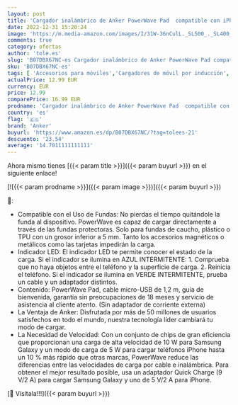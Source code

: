 ```yaml
---
layout: post
title: 'Cargador inalámbrico de Anker PowerWave Pad  compatible con iPhone 11  11 Pro  11 Pro Max  XR  XS  X  8  8 Plus  Carga rápida de 10 W Galaxy S20/S10/S9  Note 10 y más  sin adaptador de CA '
date: 2022-12-31 15:20:24
image: 'https://m.media-amazon.com/images/I/31W-36nCulL._SL500_._SL400_.jpg'
comments: true
category: ofertas
author: 'tole.es'
slug: 'B07DBX67NC-es Cargador inalámbrico de Anker PowerWave Pad compatible con...'
sku: 'B07DBX67NC-es'
tags: [ 'Accesorios para móviles','Cargadores de móvil por inducción','Cargadores para móviles','Comunicación móvil y accesorios','Electrónica','anker','iphone','🇪🇸', ]
actualPrice: 12.99 EUR
currency: EUR
price: 12.99
comparePrice: 16.99 EUR
prodname: 'Cargador inalámbrico de Anker PowerWave Pad  compatible con iPhone 11  11 Pro  11 Pro Max  XR  XS  X  8  8 Plus  Carga rápida de 10 W Galaxy S20/S10/S9  Note 10 y más  sin adaptador de CA '
country: 'es'
flag: '🇪🇸'
brand: 'Anker'
buyurl: 'https://www.amazon.es/dp/B07DBX67NC/?tag=tolees-21'
descuento: '23.54'
average: '14.7011111111111'
---
```


Ahora mismo tienes [{{< param title >}}]({{< param buyurl >}}) en el siguiente enlace!

[![{{< param prodname >}}]({{< param image >}})]({{< param buyurl >}})

🔎:

- Compatible con el Uso de Fundas: No pierdas el tiempo quitándole la funda al dispositivo. PowerWave es capaz de cargar directamente a través de las fundas protectoras. Solo para fundas de caucho, plástico o TPU con un grosor inferior a 5 mm. Tanto los accesorios magnéticos o metálicos como las tarjetas impedirán la carga.
- Indicador LED: El indicador LED te permite conocer el estado de la carga. Si el indicador se ilumina en AZUL INTERMITENTE: 1. Comprueba que no haya objetos entre el teléfono y la superficie de carga. 2. Reinicia el teléfono. Si el indicador se ilumina en VERDE INTERMITENTE, prueba un cable y un adaptador distintos.
- Contenido: PowerWave Pad, cable micro-USB de 1,2 m, guía de bienvenida, garantía sin preocupaciones de 18 meses y servicio de asistencia al cliente atento. (Sin adaptador de corriente externa)
- La Ventaja de Anker: Disfrutada por más de 50 millones de usuarios satisfechos en todo el mundo, nuestra tecnología líder cambiará tu modo de cargar.
- La Necesidad de Velocidad: Con un conjunto de chips de gran eficiencia que proporcionan una carga de alta velocidad de 10 W para Samsung Galaxy y un modo de carga de 5 W para cargar teléfonos iPhone hasta un 10 % más rápido que otras marcas, PowerWave reduce las diferencias entre las velocidades de carga por cable e inalámbrica. Para obtener el mejor resultado posible, usa un adaptador Quick Charge (9 V/2 A) para cargar Samsung Galaxy y uno de 5 V/2 A para iPhone.

[🛒 Visítala!!!]({{< param buyurl >}})
